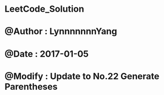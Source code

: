 # LeetCode_Solution
# @Author : LynnnnnnnYang
# @Date   : 2017-01-05
# @Modify : Update to No.22 Generate Parentheses
